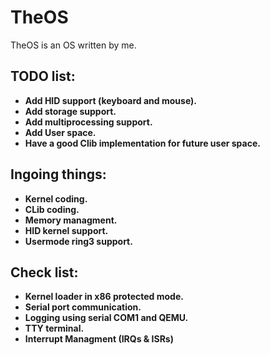# TheOS
TheOS is an OS written by me.

## TODO list:
- **Add HID support (keyboard and mouse).**
- **Add storage support.**
- **Add multiprocessing support.**
- **Add User space.**
- **Have a good Clib implementation for future user space.**

## Ingoing things:
- **Kernel coding.**
- **CLib coding.**
- **Memory managment.**
- **HID kernel support.**
- **Usermode ring3 support.**

## Check list:
- **Kernel loader in x86 protected mode.**
- **Serial port communication.**
- **Logging using serial COM1 and QEMU.**
- **TTY terminal.**
- **Interrupt Managment (IRQs & ISRs)**
